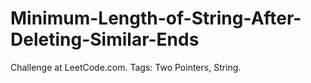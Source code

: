 # Minimum-Length-of-String-After-Deleting-Similar-Ends
Challenge at LeetCode.com. Tags: Two Pointers, String.
